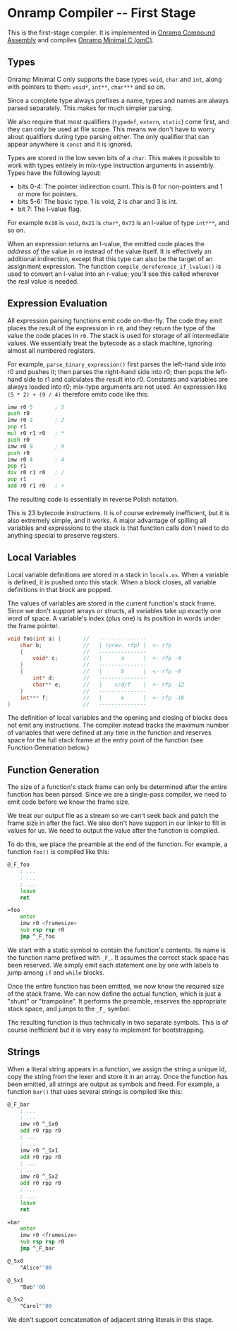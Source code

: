 # Onramp Compiler -- First Stage

This is the first-stage compiler. It is implemented in [Onramp Compound Assembly](../../../docs/assembly.md) and compiles [Onramp Minimal C (omC)](../../../docs/minimal-c.md).



## Types

Onramp Minimal C only supports the base types `void`, `char` and `int`, along with pointers to them: `void*`, `int**`, `char***` and so on.

Since a complete type always prefixes a name, types and names are always parsed separately. This makes for much simpler parsing.

We also require that most qualifiers (`typedef`, `extern`, `static`) come first, and they can only be used at file scope. This means we don't have to worry about qualifiers during type parsing either. The only qualifier that can appear anywhere is `const` and it is ignored.

Types are stored in the low seven bits of a `char`. This makes it possible to work with types entirely in mix-type instruction arguments in assembly. Types have the following layout:

- bits 0-4: The pointer indirection count. This is 0 for non-pointers and 1 or more for pointers.
- bits 5-6: The basic type. 1 is void, 2 is char and 3 is int.
- bit 7: The l-value flag.

For example `0x10` is `void`, `0x21` is `char*`, `0x73` is an l-value of type `int***`, and so on.

When an expression returns an l-value, the emitted code places the *address of* the value in `r0` instead of the value itself. It is effectively an additional indirection, except that this type can also be the target of an assignment expression. The function `compile_dereference_if_lvalue()` is used to convert an l-value into an r-value; you'll see this called wherever the real value is needed.



## Expression Evaluation

All expression parsing functions emit code on-the-fly. The code they emit places the result of the expression in `r0`, and they return the type of the value the code places in `r0`. The stack is used for storage of all intermediate values. We essentially treat the bytecode as a stack machine, ignoring almost all numbered registers.

For example, `parse_binary_expression()` first parses the left-hand side into r0 and pushes it; then parses the right-hand side into r0; then pops the left-hand side to r1 and calculates the result into r0. Constants and variables are always loaded into r0; mix-type arguments are not used. An expression like `(5 * 2) + (9 / 4)` therefore emits code like this:

```asm
imw r0 5       ; 5
push r0
imw r0 2       ; 2
pop r1
mul r0 r1 r0   ; *
push r0
imw r0 9       ; 9
push r0
imw r0 4       ; 4
pop r1
div r0 r1 r0   ; /
pop r1
add r0 r1 r0   ; +
```

The resulting code is essentially in reverse Polish notation.

This is 23 bytecode instructions. It is of course extremely inefficient, but it is also extremely simple, and it works. A major advantage of spilling all variables and expressions to the stack is that function calls don't need to do anything special to preserve registers.



## Local Variables

Local variable definitions are stored in a stack in `locals.os`. When a variable is defined, it is pushed onto this stack. When a block closes, all variable definitions in that block are popped.

The values of variables are stored in the current function's stack frame. Since we don't support arrays or structs, all variables take up exactly one word of space. A variable's index (plus one) is its position in words under the frame pointer.

```c
void foo(int a) {       //   ---------------
    char b;             //   | (prev. rfp) |  <- rfp
    {                   //   ---------------
        void* c;        //   |      a      |  <- rfp -4
    }                   //   ---------------
    {                   //   |      b      |  <- rfp -8
        int* d;         //   ---------------
        char** e;       //   |    c/d/f    |  <- rfp -12
    }                   //   ---------------
    int*** f;           //   |      e      |  <- rfp -16
}                       //   ---------------
```

The definition of local variables and the opening and closing of blocks does not emit any instructions. The compiler instead tracks the maximum number of variables that were defined at any time in the function and reserves space for the full stack frame at the entry point of the function (see Function Generation below.)



## Function Generation

The size of a function's stack frame can only be determined after the entire function has been parsed. Since we are a single-pass compiler, we need to emit code before we know the frame size.

We treat our output file as a stream so we can't seek back and patch the frame size in after the fact. We also don't have support in our linker to fill in values for us. We need to output the value after the function is compiled.

To do this, we place the preamble at the end of the function. For example, a function `foo()` is compiled like this:

```asm
@_F_foo
    ; ...
    ; ...
    ; ...
    leave
    ret

=foo
    enter
    imw r0 <framesize>
    sub rsp rsp r0
    jmp ^_F_foo
```

We start with a static symbol to contain the function's contents. Its name is the function name prefixed with `_F_`. It assumes the correct stack space has been reserved. We simply emit each statement one by one with labels to jump among `if` and `while` blocks.

Once the entire function has been emitted, we now know the required size of the stack frame. We can now define the actual function, which is just a "shunt" or "trampoline". It performs the preamble, reserves the appropriate stack space, and jumps to the `_F_` symbol.

The resulting function is thus technically in two separate symbols. This is of course inefficient but it is very easy to implement for bootstrapping.



## Strings

When a literal string appears in a function, we assign the string a unique id, copy the string from the lexer and store it in an array. Once the function has been emitted, all strings are output as symbols and freed. For example, a function `bar()` that uses several strings is compiled like this:

```asm
@_F_bar
    ; ...
    ; ...
    imw r0 ^_Sx0
    add r0 rpp r0
    ; ...
    ; ...
    imw r0 ^_Sx1
    add r0 rpp r0
    ; ...
    ; ...
    imw r0 ^_Sx2
    add r0 rpp r0
    ; ...
    ; ...
    leave
    ret

=bar
    enter
    imw r0 <framesize>
    sub rsp rsp r0
    jmp ^_F_bar

@_Sx0
    "Alice"'00

@_Sx1
    "Bob"'00

@_Sx2
    "Carol"'00
```

We don't support concatenation of adjacent string literals in this stage.
